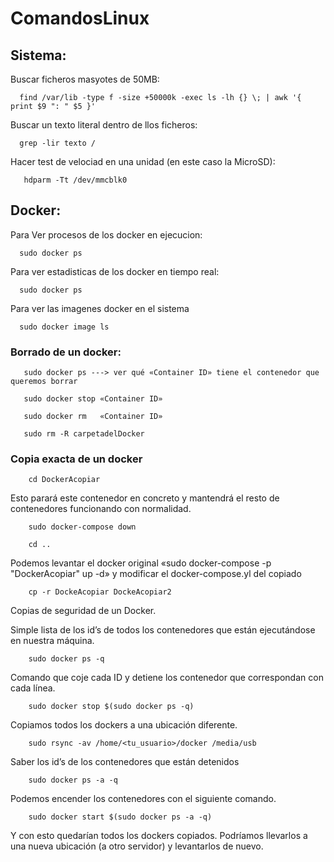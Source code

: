 # ComandosLinux

## Sistema:

Buscar ficheros masyotes de 50MB:

      find /var/lib -type f -size +50000k -exec ls -lh {} \; | awk '{ print $9 ": " $5 }'

Buscar un texto literal dentro de llos ficheros:

      grep -lir texto /

Hacer test de velociad en una unidad (en este caso la MicroSD):

       hdparm -Tt /dev/mmcblk0


## Docker:

  Para Ver procesos de los docker en ejecucion:
  
      sudo docker ps

  Para ver estadisticas de los docker en tiempo real:
  
      sudo docker ps

  Para ver las imagenes docker en el sistema
  
      sudo docker image ls

 ### Borrado de un docker:
  
       sudo docker ps ---> ver qué «Container ID» tiene el contenedor que queremos borrar
       
       sudo docker stop «Container ID»
      
       sudo docker rm   «Container ID»
       
       sudo rm -R carpetadelDocker
  
 ### Copia exacta de un docker     
  
        cd DockerAcopiar
        
Esto parará este contenedor en concreto y mantendrá el resto de contenedores funcionando con normalidad.        

        sudo docker-compose down 
        
        cd ..
Podemos levantar el docker original «sudo docker-compose -p "DockerAcopiar" up -d» y modificar el docker-compose.yl del copiado        
 
        cp -r DockeAcopiar DockeAcopiar2   

  Copias de seguridad de un Docker.
  
Simple lista de los id’s de todos los contenedores que están ejecutándose en nuestra máquina.

        sudo docker ps -q      

Comando que coje cada ID y detiene los contenedor que correspondan con cada línea.
 
        sudo docker stop $(sudo docker ps -q)        
        
Copiamos todos los dockers a una ubicación diferente.

        sudo rsync -av /home/<tu_usuario>/docker /media/usb  

Saber los id’s de los contenedores que están detenidos
      
        sudo docker ps -a -q                                 

Podemos encender los contenedores con el siguiente comando.

        sudo docker start $(sudo docker ps -a -q)           
        
Y con esto quedarían todos los dockers copiados. Podríamos llevarlos a una nueva ubicación (a otro servidor) y levantarlos de nuevo.
        

